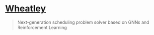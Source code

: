 # [Wheatley](https://github.com/jolibrain/wheatley)

> Next-generation scheduling problem solver based on GNNs and Reinforcement Learning
